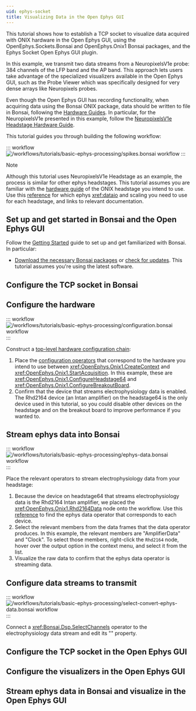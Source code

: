 ```yaml
---
uid: ephys-socket
title: Visualizing Data in the Open Ephys GUI
---
```


This tutorial shows how to establish a TCP socket to visualize data acquired with ONIX hardware in the Open Ephys GUI, using the OpenEphys.Sockets.Bonsai and OpenEphys.Onix1 Bonsai packages, and the Ephys Socket Open Ephys GUI plugin.

In this example, we transmit two data streams from a NeuropixelsV1e probe: 384 channels of the LFP band and the AP band. This approach lets users take advantage of the specialized visualizers available in the Open Ephys GUI, such as the Probe Viewer which was specifically designed for very dense arrays like Neuropixels probes.

Even though the Open Ephys GUI has recording functionality, when acquiring data using the Bonsai ONIX package, data should be written to file in Bonsai, following the [Hardware Guides](xref:hardware). In particular, for the NeuropixelsV1e presented in this example, follow the [NeuropixelsV1e Headstage Hardware Guide](xref:np1e).

This tutorial guides you through building the following workflow: 

::: workflow
![/workflows/tutorials/basic-ephys-processing/spikes.bonsai workflow](../../workflows/tutorials/basic-ephys-processing/spikes.bonsai)
:::

<!-- This method is generalizable to any continuous data stream in the correct matrix format -->

> [!NOTE]
> Although this tutorial uses NeuropixelsV1e Headstage as an example, the process is similar for other ephys headstages. This
> tutorial assumes you are familiar with the [hardware guide](xref:hardware) of the ONIX headstage you intend to use.
> Use this [reference](xref:reference) for which ephys <xref:dataio> and scaling you need to use for each headstage, and links to relevant
> documentation. 

## Set up and get started in Bonsai and the Open Ephys GUI

Follow the [Getting Started](xref:getting-started) guide to set up and get familiarized with Bonsai. In particular:

- [Download the necessary Bonsai packages](xref:install-configure-bonsai#install-packages-in-bonsai) or 
[check for updates](xref:install-configure-bonsai#update-packages-in-bonsai). This tutorial assumes 
you're using the latest software.

<!-- Make sure they install OpenEphys.Sockets.Bonsai, or is this going to be included in the "necessary Bonsai packages"? -->

<!-- Open Ephys GUI instructions -->

## Configure the TCP socket in Bonsai

<!-- add txt -->
<!-- Tip about Use Alt and drag if not at the top -->

## Configure the hardware

<!-- change ref -->
::: workflow
![/workflows/tutorials/basic-ephys-processing/configuration.bonsai workflow](../../workflows/tutorials/basic-ephys-processing/configuration.bonsai)
:::

Construct a [top-level hardware configuration chain](xref:initialize-onicontext): 

<!-- change txt -->
1. Place the [configuration operators](xref:configure) that correspond to the hardware you intend to use between
<xref:OpenEphys.Onix1.CreateContext> and <xref:OpenEphys.Onix1.StartAcquisition>. In this example, these are
<xref:OpenEphys.Onix1.ConfigureHeadstage64> and <xref:OpenEphys.Onix1.ConfigureBreakoutBoard>.
1. Confirm that the device that streams electrophysiology data is enabled. The Rhd2164 device (an Intan amplifier) on
the headstage64 is the only device used in this tutorial, so you could disable other devices on the headstage and on the
breakout board to improve performance if you wanted to.

## Stream ephys data into Bonsai

<!-- change ref -->
::: workflow
![/workflows/tutorials/basic-ephys-processing/ephys-data.bonsai workflow](../../workflows/tutorials/basic-ephys-processing/ephys-data.bonsai)
:::

<!-- change txt -->
Place the relevant operators to stream electrophysiology data from your headstage:

1. Because the device on headstage64 that streams electrophysiology data is the Rhd2164 Intan amplifier, we placed the
<xref:OpenEphys.Onix1.Rhd2164Data> node onto the workflow. Use this [reference](xref:reference) to find the ephys data operator
that corresponds to each device.
1. Select the relevant members from the data frames that the data operator produces. In this example, the relevant members are "AmplifierData" and "Clock". To select those members, right-click the `Rhd2164` node, hover over the output option in the context menu, and select it from
the list.
1. Visualize the raw data to confirm that the ephys data operator is streaming data. 

## Configure data streams to transmit

<!-- change ref -->
::: workflow
![/workflows/tutorials/basic-ephys-processing/select-convert-ephys-data.bonsai workflow](../../workflows/tutorials/basic-ephys-processing/select-convert-ephys-data.bonsai)
:::

<!-- change txt -->
Connect a <xref:Bonsai.Dsp.SelectChannels> operator to the electrophysiology data stream and edit its "" property.

## Configure the TCP socket in the Open Ephys GUI

<!-- add pics -->

## Configure the visualizers in the Open Ephys GUI

<!-- add pics -->

## Stream ephys data in Bonsai and visualize in the Open Ephys GUI

<!-- add video -->
<!-- add troubleshooting -->